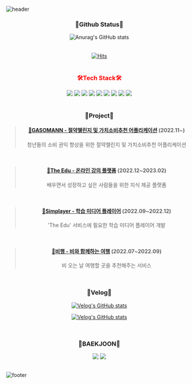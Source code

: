 ![header](https://capsule-render.vercel.app/api?type=waving&color=ffffff&height=200&section=header&text=HANSOL's%20Github&fontSize=40)
 
     

<div align=center> 
<h3>📌Github Status📌</h3> 
   
![Anurag's GitHub stats](https://github-readme-stats.vercel.app/api?username=lhs8701&count_private=true&show_icons=true&theme=dark) 
  <br>
  <br>
  <br>
  [![Hits](https://hits.seeyoufarm.com/api/count/incr/badge.svg?url=https%3A%2F%2Fgithub.com%2Flhs8701%2Fhit-counter&count_bg=%232B77F6&title_bg=%23555555&icon=ipfs.svg&icon_color=%23E7E7E7&title=hits&edge_flat=false)](https://hits.seeyoufarm.com)
  <br><br>
</div>


<div align="center" style="color:red"> 
  <h3>🛠️Tech Stack🛠️</h3>
</div>
<div align="center">
  <img src="https://img.shields.io/badge/java-007396?style=for-the-badge&logo=java&logoColor=white">
  <img src="https://img.shields.io/badge/SPRING-6DB33F?style=for-the-badge&logo=SPRING&logoColor=white">
  <img src="https://img.shields.io/badge/SPRINGBOOT-6DB33F?style=for-the-badge&logo=SPRINGBOOT&logoColor=white">
  <img src="https://img.shields.io/badge/MySQL-4479A1?style=for-the-badge&logo=MySQL&logoColor=white">
  <img src="https://img.shields.io/badge/LINUX-FCC624?style=for-the-badge&logo=LINUX&logoColor=white">
  <img src="https://img.shields.io/badge/UBUNTU-E95420?style=for-the-badge&logo=UBUNTU&logoColor=white">
  <img src="https://img.shields.io/badge/KAFKA-231F20?style=for-the-badge&logo=APACHEKAFKA&logoColor=white">
  <img src="https://img.shields.io/badge/C-A8B9CC?style=for-the-badge&logo=C&logoColor=white">
  <img src="https://img.shields.io/badge/PYTHON-3776AB?style=for-the-badge&logo=PYTHON&logoColor=white">
  <br>
</div>

<br>

<div align=center>

### 🐸Project🐸
> #### **[💠GASOMANN - 절약챌린지 및 가치소비추천 어플리케이션](https://github.com/project-buildup)** (2022.11~)
> 청년들의 소비 권익 향상을 위한 절약챌린지 및 가치소비추천 어플리케이션

<br>

> #### **[💠The Edu - 온라인 강의 플랫폼](https://github.com/lhs8701/the-edu)** (2022.12~2023.02)
> 배우면서 성장하고 싶은 사람들을 위한 지식 제공 플랫폼

<br>

> #### **[💠Simplayer - 학습 미디어 플레이어](https://github.com/lhs8701/simple-backend)** (2022.09~2022.12)
> 'The Edu' 서비스에 필요한 학습 미디어 플레이어 개발

<br>

> #### **[💠비행 - 비와 함께하는 여행](https://github.com/lhs8701/behang-backend)** (2022.07~2022.09)
> 비 오는 날 여행할 곳을 추천해주는 서비스
  <br>
</div>

<div align=center>
<h3>🌿Velog🌿</h3>
  
[![Velog's GitHub stats](https://velog-readme-stats.vercel.app/api?name=lhs8701&slug=Pagination-개선기&color=dark)](https://velog.io/@lhs8701/Pagination-%EA%B0%9C%EC%84%A0%EA%B8%B0)

[![Velog's GitHub stats](https://velog-readme-stats.vercel.app/api?name=lhs8701&slug=비동기-처리를-이용한-절약하기-기능-구현&color=dark)](https://velog.io/@lhs8701/%EB%B9%84%EB%8F%99%EA%B8%B0-%EC%B2%98%EB%A6%AC%EB%A5%BC-%EC%9D%B4%EC%9A%A9%ED%95%9C-%EC%A0%88%EC%95%BD%ED%95%98%EA%B8%B0-%EA%B8%B0%EB%8A%A5-%EA%B5%AC%ED%98%84)
  

  <br>
  </div>

<div align=center>
<h3>🧩BAEKJOON🧩 </h3>
  
<img src="http://mazassumnida.wtf/api/v2/generate_badge?boj=lhs8701">
<img src="http://mazandi.herokuapp.com/api?handle=lhs8701&theme=warm"/>
<br>
<br>

</div>



![footer](https://capsule-render.vercel.app/api?type=waving&color=ffffff,100:E1F1FF&height=150&section=footer)
